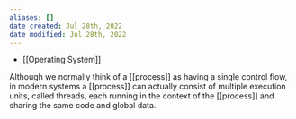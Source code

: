 ```yaml
---
aliases: []
date created: Jul 28th, 2022
date modified: Jul 28th, 2022
---
```

- [[Operating System]]

Although we normally think of a [[process]] as having a single control flow, in modern systems a [[process]] can actually consist of multiple execution units, called threads, each running in the context of the [[process]] and sharing the same code and global data.
